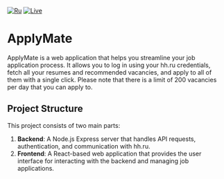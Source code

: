 [![Ru](https://img.shields.io/badge/Rus-blue)](README_ru.md)
[![Live](https://img.shields.io/badge/Live-pink)](https://apply-mate-frontend.vercel.app/login)

# ApplyMate

ApplyMate is a web application that helps you streamline your job application process. It allows you to log in using your hh.ru credentials, fetch all your resumes and recommended vacancies, and apply to all of them with a single click. Please note that there is a limit of 200 vacancies per day that you can apply to.

## Project Structure

This project consists of two main parts:

1. **Backend**: A Node.js Express server that handles API requests, authentication, and communication with hh.ru.
2. **Frontend**: A React-based web application that provides the user interface for interacting with the backend and managing job applications.
